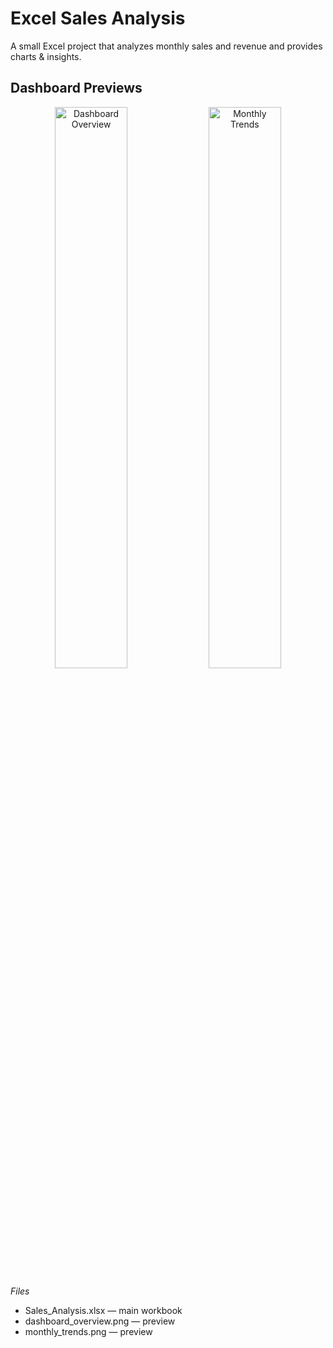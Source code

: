 # Excel Sales Analysis

A small Excel project that analyzes monthly sales and revenue and provides charts & insights.

## Dashboard Previews

<p align="center">
  <img src="dashboard_overview.png" alt="Dashboard Overview" width="48%" />
  <img src="monthly_trends.png" alt="Monthly Trends" width="48%" />
</p>

*Files*
- Sales_Analysis.xlsx — main workbook
- dashboard_overview.png — preview
- monthly_trends.png — preview
